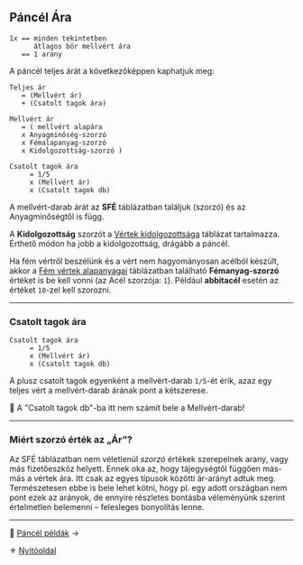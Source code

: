 ## Páncél Ára

```
1x == minden tekintetben 
      átlagos bőr mellvért ára
   == 1 arany
```

A páncél teljes árát a következőképpen kaphatjuk meg:

```
Teljes ár
   = (Mellvért ár)
   + (Csatolt tagok ára)

Mellvért ár
   = ( mellvért alapára
   x Anyagminőség-szorzó
   x Fémalapanyag-szorzó
   x Kidolgozottság-szorzó )

Csatolt tagok ára
     = 1/5
     x (Mellvért ár)
     x (Csatolt tagok db)
```

A mellvért-darab árát az **SFÉ** táblázatban találjuk (szorzó) és az Anyagminőségtől is függ.

A **Kidolgozottság** szorzót a [Vértek kidolgozottsága](069_03_MGT.md#3-csatolt-mgt-v%C3%A9rt-kidolgozotts%C3%A1ga-csatolt-elemek-sz%C3%A1ma) táblázat tartalmazza. Érthető módon ha jobb a kidolgozottság, drágább a páncél.

Ha fém vértről beszélünk és a vért nem hagyományosan acélból készült, akkor a [Fém vértek alapanyagai](069_02_SFE.md#3-f%C3%A9malapanyag-sf%C3%A9-%C3%A1r-szorz%C3%B3) táblázatban található **Fémanyag-szorzó** értéket is be kell vonni (az Acél szorzója: `1`). Például **abbitacél** esetén az értéket `10`-zel kell szorozni.

---
### Csatolt tagok ára

```
Csatolt tagok ára
     = 1/5
     x (Mellvért ár)
     x (Csatolt tagok db)
```

A plusz csatolt tagok egyenként a mellvért-darab `1/5`-ét érik, azaz egy teljes vért a mellvért-darab árának pont a kétszerese.

🔆 A "Csatolt tagok db"-ba itt nem számít bele a Mellvért-darab!

---
### Miért szorzó érték az „Ár”?

Az SFÉ táblázatban nem véletlenül _szorzó_ értékek szerepelnek arany, vagy más fizetőeszköz helyett. Ennek oka az, hogy tájegységtől függően más-más a vértek ára. Itt csak az egyes típusok közötti ár-arányt adtuk meg. Természetesen ebbe is bele lehet kötni, hogy pl. egy adott országban nem pont ezek az arányok, de ennyire részletes bontásba véleményünk szerint értelmetlen belemenni – felesleges bonyolítás lenne.

---

🔗 [Páncél példák](069_07_pancel_peldak.md) →

⚜️ [Nyitóoldal](start.md#6-harcrendszer-%EF%B8%8F)

